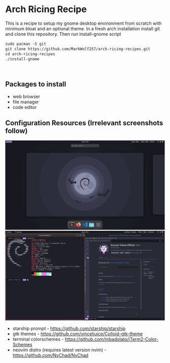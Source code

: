 # Arch Ricing Recipe
This is a recipe to setup my gnome desktop environment from scratch with minimum bloat and an optional theme.
In a fresh arch installation install git and clone this repository. Then run install-gnome script

```
sudo pacman -S git
git clone https://github.com/MarkWolf257/arch-ricing-recipes.git
cd arch-ricing-recipes
./install-gnome
```

<br />

## Packages to install
- web browser
- file manager
- code editor

## Configuration Resources (Irrelevant screenshots follow)

<img src="dracula-screenshot-1.png" />

<img src="dracula-screenshot-2.png" />

- starship prompt - https://github.com/starship/starship
- gtk themes - https://github.com/vinceliuice/Colloid-gtk-theme
- terminal colorschemes - https://github.com/mbadolato/iTerm2-Color-Schemes
- neovim distro (requires latest version nvim) - https://github.com/NvChad/NvChad

